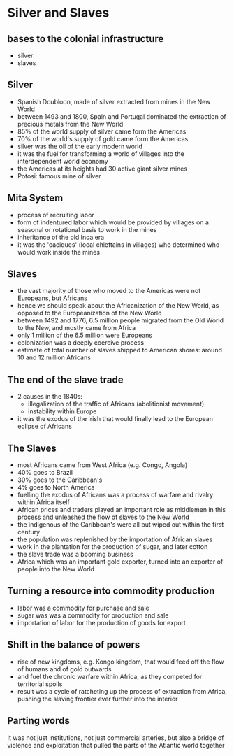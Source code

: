 # Silver and Slaves

## bases to the colonial infrastructure
* silver
* slaves

## Silver
* Spanish Doubloon, made of silver extracted from mines in the New World
* between 1493 and 1800, Spain and Portugal dominated the extraction of precious metals from the New World
* 85% of the world supply of silver came form the Americas
* 70% of the world's supply of gold came form the Americas
* silver was the oil of the early modern world
* it was the fuel for transforming a world of villages into the interdependent world economy
* the Americas at its heights had 30 active giant silver mines
* Potosi: famous mine of silver

## Mita System
* process of recruiting labor
* form of indentured labor which would be provided by villages on a seasonal or rotational basis to work in the mines
* inheritance of the old Inca era
* it was the 'caciques' (local chieftains in villages) who determined who would work inside the mines

## Slaves
* the vast majority of those who moved to the Americas were not Europeans, but Africans
* hence we should speak about the Africanization of the New World, as opposed to the Europeanization of the New World
* between 1492 and 1776, 6.5 million people migrated from the Old World to the New, and mostly came from Africa
* only 1 million of the 6.5 million were Europeans
* colonization was a deeply coercive process
* estimate of total number of slaves shipped to American shores: around 10 and 12 million Africans

## The end of the slave trade
* 2 causes in the 1840s:
   * illegalization of the traffic of Africans (abolitionist movement)
   * instability within Europe
* it was the exodus of the Irish that would finally lead to the European eclipse of Africans

## The Slaves
* most Africans came from West Africa (e.g. Congo, Angola)
* 40% goes to Brazil
* 30% goes to the Caribbean's
* 4% goes to North America
* fuelling the exodus of Africans was a process of warfare and rivalry within Africa itself
* African prices and traders played an important role as middlemen in this process and unleashed the flow of slaves to the New World
* the indigenous of the Caribbean's were all but wiped out within the first century
* the population was replenished by the importation of African slaves
* work in the plantation for the production of sugar, and later cotton
* the slave trade was a booming business
* Africa which was an important gold exporter, turned into an exporter of people into the New World

## Turning a resource into commodity production
* labor was a commodity for purchase and sale
* sugar was was a commodity for production and sale
* importation of labor for the production of goods for export

## Shift in the balance of powers
* rise of new kingdoms, e.g. Kongo kingdom, that would feed off the flow of humans and of gold outwards 
* and fuel the chronic warfare within Africa, as they competed for territorial spoils
* result was a cycle of ratcheting up the process of extraction from Africa, pushing the slaving frontier ever further into the interior

## Parting words
It was not just institutions, not just commercial arteries, but also a bridge of violence and exploitation that pulled the parts of the Atlantic world together